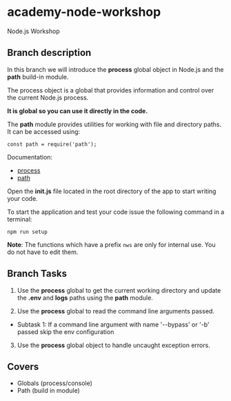 # academy-node-workshop

Node.js Workshop

## Branch description

In this branch we will introduce the **process** global object in Node.js and the **path** build-in module.

The process object is a global that provides information and control over the current Node.js process.

**It is global so you can use it directly in the code.**

The **path** module provides utilities for working with file and directory paths. It can be accessed using:

```
const path = require('path');
```

Documentation:

- [process](https://nodejs.org/api/process.html)
- [path](https://nodejs.org/api/path.html)

Open the **init.js** file located in the root directory of the app to start writing your code.

To start the application and test your code issue the following command in a terminal:

```
npm run setup
```

**Note**: The functions which have a prefix `nws` are only for internal use. You do not have to edit them.

## Branch Tasks

1. Use the **process** global to get the current working directory and update the **.env** and **logs** paths using the **path** module.

2. Use the **process** global to read the command line arguments passed.

- Subtask 1: If a command line argument with name '--bypass' or '-b' passed skip the env configuration

3. Use the **process** global object to handle uncaught exception errors.

## Covers

- Globals (process/console)
- Path (build in module)
